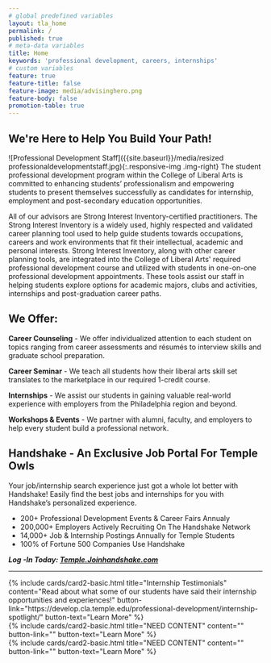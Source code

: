 ```yaml
---
# global predefined variables
layout: tla_home
permalink: /
published: true
# meta-data variables
title: Home
keywords: 'professional development, careers, internships'
# custom variables
feature: true
feature-title: false
feature-image: media/advisinghero.png
feature-body: false
promotion-table: true
---
```

## We're Here to Help You Build Your Path!
![Professional Development Staff]({{site.baseurl}}/media/resized professionaldevelopmentstaff.jpg){:.responsive-img .img-right}
The student professional development program within the College of Liberal Arts is committed to enhancing students’ professionalism and empowering students to present themselves successfully as candidates for internship, employment and post-secondary education opportunities.

All of our advisors are Strong Interest Inventory-certified practitioners. The Strong Interest Inventory is a widely used, highly respected and validated career planning tool used to help guide students towards occupations, careers and work environments that fit their intellectual, academic and personal interests. Strong Interest Inventory, along with other career planning tools, are integrated into the College of Liberal Arts' required professional development course and utilized with students in one-on-one professional development appointments. These tools assist our staff in helping students explore options for academic majors, clubs and activities, internships and post-graduation career paths.

## We Offer:
**Career Counseling** - We offer individualized attention to each student on topics ranging from career assessments and résumés to interview skills and graduate school preparation.

**Career Seminar** - We teach all students how their liberal arts skill set translates to the marketplace in our required 1-credit course.

**Internships** - We assist our students in gaining valuable real-world experience with employers from the Philadelphia region and beyond.

**Workshops & Events** - We partner with alumni, faculty, and employers to help every student build a professional network.

## Handshake - An Exclusive Job Portal For Temple Owls
Your job/internship search experience just got a whole lot better with Handshake! Easily find the best jobs and internships for you with Handshake’s personalized experience.

- 200+ Professional Development Events & Career Fairs Annualy
- 200,000+ Employers Actively Recruiting On The Handshake Network
- 14,000+ Job & Internship Postings Annually for Temple Students
- 100% of Fortune 500 Companies Use Handshake

**_Log -In Today: [Temple.Joinhandshake.com](https://temple.joinhandshake.com/login)_**

___

<div class="row row-wide">
  <div class="col m12 l4">{% include cards/card2-basic.html
    title="Internship Testimonials"
    content="Read about what some of our students have said their internship opportunities and experiences!"
    button-link="https://develop.cla.temple.edu/professional-development/internship-spotlight/"
    button-text="Learn More" %}
  </div>
  <div class="col m12 l4">{% include cards/card2-basic.html
    title="NEED CONTENT"
    content=""
    button-link=""
    button-text="Learn More" %}
    </div>
    <div class="col m12 l4">{% include cards/card2-basic.html
      title="NEED CONTENT"
      content=""
      button-link=""
      button-text="Learn More" %}
    </div>
</div>
